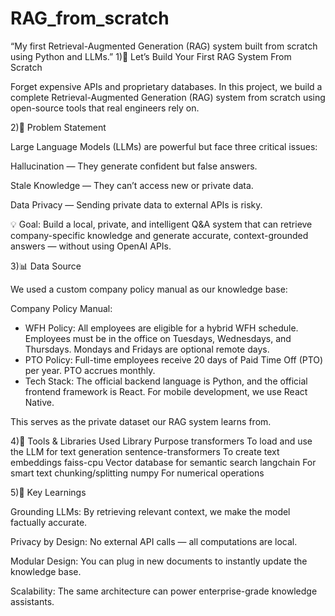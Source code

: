 # RAG_from_scratch
“My first Retrieval-Augmented Generation (RAG) system built from scratch using Python and LLMs.”
1)🧠 Let’s Build Your First RAG System From Scratch

Forget expensive APIs and proprietary databases.
In this project, we build a complete Retrieval-Augmented Generation (RAG) system from scratch using open-source tools that real engineers rely on.

2)🚀 Problem Statement

Large Language Models (LLMs) are powerful but face three critical issues:

Hallucination — They generate confident but false answers.

Stale Knowledge — They can’t access new or private data.

Data Privacy — Sending private data to external APIs is risky.

💡 Goal: Build a local, private, and intelligent Q&A system that can retrieve company-specific knowledge and generate accurate, context-grounded answers — without using OpenAI APIs.

3)📊 Data Source

We used a custom company policy manual as our knowledge base:

Company Policy Manual:
- WFH Policy: All employees are eligible for a hybrid WFH schedule. Employees must be in the office on Tuesdays, Wednesdays, and Thursdays. Mondays and Fridays are optional remote days.
- PTO Policy: Full-time employees receive 20 days of Paid Time Off (PTO) per year. PTO accrues monthly.
- Tech Stack: The official backend language is Python, and the official frontend framework is React. For mobile development, we use React Native.


This serves as the private dataset our RAG system learns from.

4)🧩 Tools & Libraries Used
Library                                              	Purpose
transformers	                        To load and use the LLM for text generation
sentence-transformers                 To create text embeddings
faiss-cpu	Vector database             for semantic search
langchain	                            For smart text chunking/splitting
numpy	                                For numerical operations

5)🧠 Key Learnings

Grounding LLMs: By retrieving relevant context, we make the model factually accurate.

Privacy by Design: No external API calls — all computations are local.

Modular Design: You can plug in new documents to instantly update the knowledge base.

Scalability: The same architecture can power enterprise-grade knowledge assistants.
